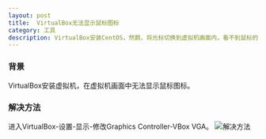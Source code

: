 ```yaml
---
layout: post
title:  VirtualBox无法显示鼠标图标
category: 工具
description: VirtualBox安装CentOS，然鹅，将光标切换到虚拟机画面内，看不到鼠标的光标。
---
```


### 背景
VirtualBox安装虚拟机，在虚拟机画面中无法显示鼠标图标。

### 解决方法
进入VirtualBox-设置-显示-修改Graphics Controller-VBox VGA。
![解决方法](https://api.superbed.cn/pic/5c3ee16f9dc6d6264b5e2d2a)